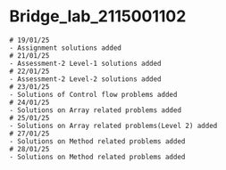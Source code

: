# Bridge_lab_2115001102
    # 19/01/25 
	- Assignment solutions added
    # 21/01/25
	- Assessment-2 Level-1 solutions added
    # 22/01/25
	- Assessment-2 Level-2 solutions added
    # 23/01/25
	- Solutions of Control flow problems added
    # 24/01/25
	- Solutions on Array related problems added
    # 25/01/25
	- Solutions on Array related problems(Level 2) added
    # 27/01/25
	- Solutions on Method related problems added
    # 28/01/25
	- Solutions on Method related problems added
